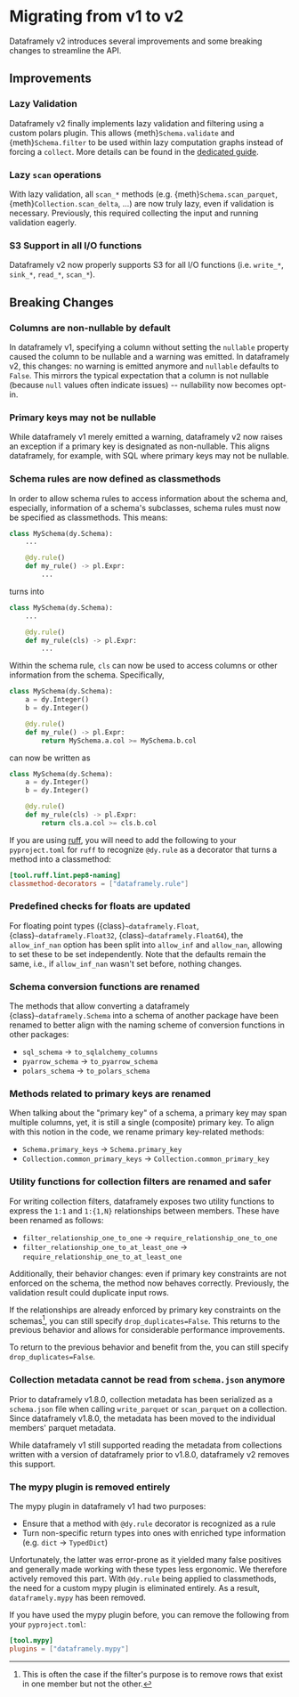 # Migrating from v1 to v2

Dataframely v2 introduces several improvements and some breaking changes to streamline the API.

## Improvements

### Lazy Validation

Dataframely v2 finally implements lazy validation and filtering using a custom polars plugin. This allows
{meth}`Schema.validate` and {meth}`Schema.filter` to be used within lazy computation graphs instead of forcing a
`collect`. More details can be found in the [dedicated guide](../features/lazy-validation.md).

### Lazy `scan` operations

With lazy validation, all `scan_*` methods (e.g. {meth}`Schema.scan_parquet`, {meth}`Collection.scan_delta`, ...) are
now truly lazy, even if validation is necessary. Previously, this required collecting the input and running validation
eagerly.

### S3 Support in all I/O functions

Dataframely v2 now properly supports S3 for all I/O functions (i.e. `write_*`, `sink_*`, `read_*`, `scan_*`).

## Breaking Changes

### Columns are non-nullable by default

In dataframely v1, specifying a column without setting the `nullable` property caused the column to be nullable and a
warning was emitted. In dataframely v2, this changes: no warning is emitted anymore and `nullable` defaults to `False`.
This mirrors the typical expectation that a column is not nullable (because `null` values often indicate issues) --
nullability now becomes opt-in.

### Primary keys may not be nullable

While dataframely v1 merely emitted a warning, dataframely v2 now raises an exception if a primary key is designated
as non-nullable. This aligns dataframely, for example, with SQL where primary keys may not be nullable.

### Schema rules are now defined as classmethods

In order to allow schema rules to access information about the schema and, especially, information of a schema's
subclasses, schema rules must now be specified as classmethods. This means:

```python
class MySchema(dy.Schema):
    ...

    @dy.rule()
    def my_rule() -> pl.Expr:
        ...
```

turns into

```python
class MySchema(dy.Schema):
    ...

    @dy.rule()
    def my_rule(cls) -> pl.Expr:
        ...
```

Within the schema rule, `cls` can now be used to access columns or other information from the schema. Specifically,

```python
class MySchema(dy.Schema):
    a = dy.Integer()
    b = dy.Integer()

    @dy.rule()
    def my_rule() -> pl.Expr:
        return MySchema.a.col >= MySchema.b.col
```

can now be written as

```python
class MySchema(dy.Schema):
    a = dy.Integer()
    b = dy.Integer()

    @dy.rule()
    def my_rule(cls) -> pl.Expr:
        return cls.a.col >= cls.b.col
```

If you are using [ruff](https://docs.astral.sh/ruff/), you will need to add the following to your `pyproject.toml` for
`ruff` to recognize `@dy.rule` as a decorator that turns a method into a classmethod:

```toml
[tool.ruff.lint.pep8-naming]
classmethod-decorators = ["dataframely.rule"]
```

### Predefined checks for floats are updated

For floating point types ({class}`~dataframely.Float`, {class}`~dataframely.Float32`, {class}`~dataframely.Float64`),
the `allow_inf_nan` option has been split into `allow_inf` and `allow_nan`, allowing to set these to be set
independently. Note that the defaults remain the same, i.e., if `allow_inf_nan` wasn't set before, nothing changes.

### Schema conversion functions are renamed

The methods that allow converting a dataframely {class}`~dataframely.Schema` into a schema of another package have been
renamed to better align with the naming scheme of conversion functions in other packages:

- `sql_schema` &rarr; `to_sqlalchemy_columns`
- `pyarrow_schema` &rarr; `to_pyarrow_schema`
- `polars_schema` &rarr; `to_polars_schema`

### Methods related to primary keys are renamed

When talking about the "primary key" of a schema, a primary key may span multiple columns, yet, it is still a single
(composite) primary key. To align with this notion in the code, we rename primary key-related methods:

- `Schema.primary_keys` &rarr; `Schema.primary_key`
- `Collection.common_primary_keys` &rarr; `Collection.common_primary_key`

### Utility functions for collection filters are renamed and safer

For writing collection filters, dataframely exposes two utility functions to express the `1:1` and `1:{1,N}`
relationships between members. These have been renamed as follows:

- `filter_relationship_one_to_one` &rarr; `require_relationship_one_to_one`
- `filter_relationship_one_to_at_least_one` &rarr; `require_relationship_one_to_at_least_one`

Additionally, their behavior changes: even if primary key constraints are not enforced on the schema, the method
now behaves correctly. Previously, the validation result could duplicate input rows.

If the relationships are already enforced by primary key constraints on the schemas[^1], you can still specify
`drop_duplicates=False`. This returns to the previous behavior and allows for considerable performance improvements.

To return to the previous behavior and benefit from the, you can still specify `drop_duplicates=False`.

[^1]: This is often the case if the filter's purpose is to remove rows that exist in one member but not the other.

### Collection metadata cannot be read from `schema.json` anymore

Prior to dataframely v1.8.0, collection metadata has been serialized as a `schema.json` file when calling
`write_parquet` or `scan_parquet` on a collection. Since dataframely v1.8.0, the metadata has been moved to the
individual members' parquet metadata.

While dataframely v1 still supported reading the metadata from collections written with a version of dataframely prior
to v1.8.0, dataframely v2 removes this support.

### The mypy plugin is removed entirely

The mypy plugin in dataframely v1 had two purposes:

- Ensure that a method with `@dy.rule` decorator is recognized as a rule
- Turn non-specific return types into ones with enriched type information (e.g. `dict` &rarr; `TypedDict`)

Unfortunately, the latter was error-prone as it yielded many false positives and generally made working with these
types less ergonomic. We therefore actively removed this part. With `@dy.rule` being applied to classmethods, the need
for a custom mypy plugin is eliminated entirely. As a result, `dataframely.mypy` has been removed.

If you have used the mypy plugin before, you can remove the following from your `pyproject.toml`:

```toml
[tool.mypy]
plugins = ["dataframely.mypy"]
```
